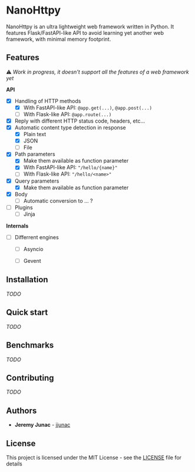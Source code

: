 # NanoHttpy

NanoHttpy is an ultra lightweight web framework written in Python. It features Flask/FastAPI-like API to avoid learning
yet another web framework, with minimal memory footprint.


## Features

:warning: _Work in progress, it doesn't support all the features of a web framework yet_

**API**
 - [X] Handling of HTTP methods
   - [X] With FastAPI-like API: `@app.get(...)`, `@app.post(...)`
   - [ ] With Flask-like API: `@app.route(...)`
 - [X] Reply with different HTTP status code, headers, etc... 
 - [X] Automatic content type detection in response
   - [X] Plain text
   - [X] JSON
   - [ ] File
 - [X] Path parameters
   - [X] Make them available as function parameter
   - [X] With FastAPI-like API: `"/hello/{name}"`
   - [ ] With Flask-like API: `"/hello/<name>"`
 - [X] Query parameters
   - [X] Make them available as function parameter
 - [X] Body
   - [ ] Automatic conversion to ... ?
 - [ ] Plugins
   - [ ] Jinja

**Internals**
 - [ ] Differrent engines
   - [ ] Asyncio
   - [ ] Gevent


## Installation

_TODO_


## Quick start

_TODO_


## Benchmarks

_TODO_


## Contributing

_TODO_

## Authors

 * **Jeremy Junac** - [jjunac](https://github.com/jjunac)

## License

This project is licensed under the MIT License - see the [LICENSE](LICENSE) file for details


